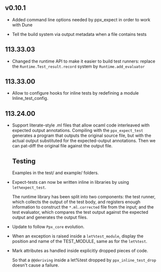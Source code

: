 ## v0.10.1

- Added command line options needed by ppx_expect in order to work
  with Dune

- Tell the build system via output metadata when a file contains tests

## 113.33.03

- Changed the runtime API to make it easier to build test runners:
  replace the `Runtime.Test_result.record` system by
  `Runtime.add_evaluator`

## 113.33.00

- Allow to configure hooks for inline tests by redefining a module
  Inline\_test\_config.

## 113.24.00

- Support literate-style .ml files that allow ocaml code interleaved with expected output
  annotations. Compiling with the `ppx_expect_test` generates a program that outputs the
  original source file, but with the actual output substituted for the expected-output
  annotations. Then we can pat-diff the original file against the output file.

  Testing
  -------
  Examples in the test/ and example/ folders.

- Expect-tests can now be written inline in libraries by using `let%expect_test`.

  The runtime library has been split into two components: the test runner, which
  collects the output of the test body, and registers enough information to
  construct the `*.ml.corrected` file from the input; and the test evaluator,
  which compares the test output against the expected output and generates the
  output files.

- Update to follow `Ppx_core` evolution.

- When an exception is raised inside a `let%test_module`, display the position
  and name of the TEST\_MODULE, same as for the `let%test`.

- Mark attributes as handled inside explicitly dropped pieces of code.

  So that a `@@deriving` inside a let%test dropped by
  `ppx_inline_test_drop` doesn't cause a failure.
